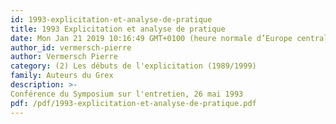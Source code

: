 ```yaml
---
id: 1993-explicitation-et-analyse-de-pratique
title: 1993 Explicitation et analyse de pratique
date: Mon Jan 21 2019 10:16:49 GMT+0100 (heure normale d’Europe centrale)
author_id: vermersch-pierre
author: Vermersch Pierre
category: (2) Les débuts de l'explicitation (1989/1999)
family: Auteurs du Grex
description: >-
Conférence du Symposium sur l'entretien, 26 mai 1993 
pdf: /pdf/1993-explicitation-et-analyse-de-pratique.pdf
---
```

